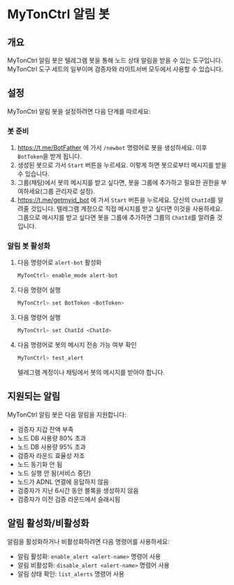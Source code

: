 # MyTonCtrl 알림 봇

## 개요

MyTonCtrl 알림 봇은 텔레그램 봇을 통해 노드 상태 알림을 받을 수 있는 도구입니다.
MyTonCtrl 도구 세트의 일부이며 검증자와 라이트서버 모두에서 사용할 수 있습니다.

## 설정

MyTonCtrl 알림 봇을 설정하려면 다음 단계를 따르세요:

### 봇 준비

1. https://t.me/BotFather 에 가서 `/newbot` 명령어로 봇을 생성하세요. 이후 `BotToken`을 받게 됩니다.
2. 생성된 봇으로 가서 `Start` 버튼을 누르세요. 이렇게 하면 봇으로부터 메시지를 받을 수 있습니다.
3. 그룹(채팅)에서 봇의 메시지를 받고 싶다면, 봇을 그룹에 추가하고 필요한 권한을 부여하세요(그룹 관리자로 설정).
4. https://t.me/getmyid_bot 에 가서 `Start` 버튼을 누르세요. 당신의 `ChatId`를 알려줄 것입니다. 텔레그램 계정으로 직접 메시지를 받고 싶다면 이것을 사용하세요.
   그룹으로 메시지를 받고 싶다면 봇을 그룹에 추가하면 그룹의 `ChatId`를 알려줄 것입니다.

### 알림 봇 활성화

1. 다음 명령어로 `alert-bot` 활성화

   ```bash
   MyTonCtrl> enable_mode alert-bot
   ```

2. 다음 명령어 실행

   ```bash
   MyTonCtrl> set BotToken <BotToken>
   ```

3. 다음 명령어 실행

   ```bash
   MyTonCtrl> set ChatId <ChatId>
   ```

4. 다음 명령어로 봇의 메시지 전송 가능 여부 확인

   ```bash
   MyTonCtrl> test_alert
   ```

   텔레그램 계정이나 채팅에서 봇의 메시지를 받아야 합니다.

## 지원되는 알림

MyTonCtrl 알림 봇은 다음 알림을 지원합니다:

- 검증자 지갑 잔액 부족
- 노드 DB 사용량 80% 초과
- 노드 DB 사용량 95% 초과
- 검증자 라운드 효율성 저조
- 노드 동기화 안 됨
- 노드 실행 안 됨(서비스 중단)
- 노드가 ADNL 연결에 응답하지 않음
- 검증자가 지난 6시간 동안 블록을 생성하지 않음
- 검증자가 이전 검증 라운드에서 슬래시됨

## 알림 활성화/비활성화

알림을 활성화하거나 비활성화하려면 다음 명령어를 사용하세요:

- 알림 활성화: `enable_alert <alert-name>` 명령어 사용
- 알림 비활성화: `disable_alert <alert-name>` 명령어 사용
- 알림 상태 확인: `list_alerts` 명령어 사용
